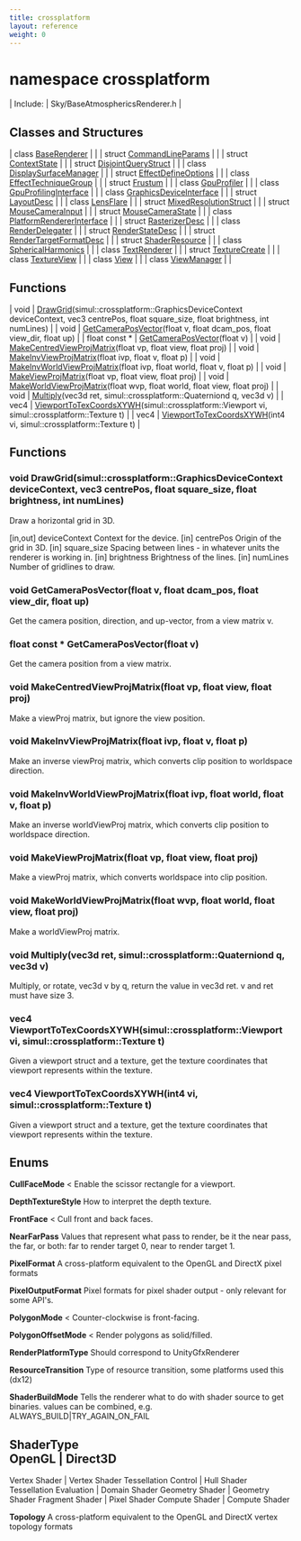 ```yaml
---
title: crossplatform
layout: reference
weight: 0
---
```

namespace crossplatform
===

| Include: | Sky/BaseAtmosphericsRenderer.h |



Classes and Structures
---

| class [BaseRenderer](crossplatform/baserenderer.html) |  |
| struct [CommandLineParams](crossplatform/commandlineparams.html) |  |
| struct [ContextState](crossplatform/contextstate.html) |  |
| struct [DisjointQueryStruct](crossplatform/disjointquerystruct.html) |  |
| class [DisplaySurfaceManager](crossplatform/displaysurfacemanager.html) |  |
| struct [EffectDefineOptions](crossplatform/effectdefineoptions.html) |  |
| class [EffectTechniqueGroup](crossplatform/effecttechniquegroup.html) |  |
| struct [Frustum](crossplatform/frustum.html) |  |
| class [GpuProfiler](crossplatform/gpuprofiler.html) |  |
| class [GpuProfilingInterface](crossplatform/gpuprofilinginterface.html) |  |
| class [GraphicsDeviceInterface](crossplatform/graphicsdeviceinterface.html) |  |
| struct [LayoutDesc](crossplatform/layoutdesc.html) |  |
| class [LensFlare](crossplatform/lensflare.html) |  |
| struct [MixedResolutionStruct](crossplatform/mixedresolutionstruct.html) |  |
| struct [MouseCameraInput](crossplatform/mousecamerainput.html) |  |
| struct [MouseCameraState](crossplatform/mousecamerastate.html) |  |
| class [PlatformRendererInterface](crossplatform/platformrendererinterface.html) |  |
| struct [RasterizerDesc](crossplatform/rasterizerdesc.html) |  |
| class [RenderDelegater](crossplatform/renderdelegater.html) |  |
| struct [RenderStateDesc](crossplatform/renderstatedesc.html) |  |
| struct [RenderTargetFormatDesc](crossplatform/rendertargetformatdesc.html) |  |
| struct [ShaderResource](crossplatform/shaderresource.html) |  |
| class [SphericalHarmonics](crossplatform/sphericalharmonics.html) |  |
| class [TextRenderer](crossplatform/textrenderer.html) |  |
| struct [TextureCreate](crossplatform/texturecreate.html) |  |
| class [TextureView](crossplatform/textureview.html) |  |
| class [View](crossplatform/view.html) |  |
| class [ViewManager](crossplatform/viewmanager.html) |  |

Functions
---

| void | [DrawGrid](#DrawGrid)(simul::crossplatform::GraphicsDeviceContext deviceContext, vec3 centrePos, float square_size, float brightness, int numLines) |
| void | [GetCameraPosVector](#GetCameraPosVector)(float v, float dcam_pos, float view_dir, float up) |
| float  const * | [GetCameraPosVector](#GetCameraPosVector)(float v) |
| void | [MakeCentredViewProjMatrix](#MakeCentredViewProjMatrix)(float vp, float view, float proj) |
| void | [MakeInvViewProjMatrix](#MakeInvViewProjMatrix)(float ivp, float v, float p) |
| void | [MakeInvWorldViewProjMatrix](#MakeInvWorldViewProjMatrix)(float ivp, float world, float v, float p) |
| void | [MakeViewProjMatrix](#MakeViewProjMatrix)(float vp, float view, float proj) |
| void | [MakeWorldViewProjMatrix](#MakeWorldViewProjMatrix)(float wvp, float world, float view, float proj) |
| void | [Multiply](#Multiply)(vec3d ret, simul::crossplatform::Quaterniond q, vec3d v) |
| vec4 | [ViewportToTexCoordsXYWH](#ViewportToTexCoordsXYWH)(simul::crossplatform::Viewport vi, simul::crossplatform::Texture t) |
| vec4 | [ViewportToTexCoordsXYWH](#ViewportToTexCoordsXYWH)(int4 vi, simul::crossplatform::Texture t) |


Functions
---
<a name="DrawGrid"></a>
### void DrawGrid(simul::crossplatform::GraphicsDeviceContext deviceContext, vec3 centrePos, float square_size, float brightness, int numLines)
Draw a horizontal grid in 3D.

[in,out] deviceContext   Context for the device.
[in]     centrePos       Origin of the grid in 3D.
[in]     square_size     Spacing between lines - in whatever units the renderer is working in.
[in]     brightness      Brightness of the lines.
[in]     numLines        Number of gridlines to draw.
<a name="GetCameraPosVector"></a>
### void GetCameraPosVector(float v, float dcam_pos, float view_dir, float up)
Get the camera position, direction, and up-vector, from a view matrix v.
<a name="GetCameraPosVector"></a>
### float  const * GetCameraPosVector(float v)
Get the camera position from a view matrix.
<a name="MakeCentredViewProjMatrix"></a>
### void MakeCentredViewProjMatrix(float vp, float view, float proj)
Make a viewProj matrix, but ignore the view position.
<a name="MakeInvViewProjMatrix"></a>
### void MakeInvViewProjMatrix(float ivp, float v, float p)
Make an inverse viewProj matrix, which converts clip position to worldspace direction.
<a name="MakeInvWorldViewProjMatrix"></a>
### void MakeInvWorldViewProjMatrix(float ivp, float world, float v, float p)
Make an inverse worldViewProj matrix, which converts clip position to worldspace direction.
<a name="MakeViewProjMatrix"></a>
### void MakeViewProjMatrix(float vp, float view, float proj)
Make a viewProj matrix, which converts worldspace into clip position.
<a name="MakeWorldViewProjMatrix"></a>
### void MakeWorldViewProjMatrix(float wvp, float world, float view, float proj)
Make a worldViewProj matrix.
<a name="Multiply"></a>
### void Multiply(vec3d ret, simul::crossplatform::Quaterniond q, vec3d v)
Multiply, or rotate, vec3d v by q, return the value in vec3d ret. v and ret must have size 3.
<a name="ViewportToTexCoordsXYWH"></a>
### vec4 ViewportToTexCoordsXYWH(simul::crossplatform::Viewport vi, simul::crossplatform::Texture t)
Given a viewport struct and a texture, get the texture coordinates that viewport represents within the texture.
<a name="ViewportToTexCoordsXYWH"></a>
### vec4 ViewportToTexCoordsXYWH(int4 vi, simul::crossplatform::Texture t)
Given a viewport struct and a texture, get the texture coordinates that viewport represents within the texture.

Enums
---

**CullFaceMode**  < Enable the scissor rectangle for a viewport.

**DepthTextureStyle**  How to interpret the depth texture.

**FrontFace**  < Cull front and back faces.

**NearFarPass**  Values that represent what pass to render, be it the near pass, the far, or both: far to render target 0, near to render target 1.

**PixelFormat**  A cross-platform equivalent to the OpenGL and DirectX pixel formats

**PixelOutputFormat**  Pixel formats for pixel shader output - only relevant for some API's.

**PolygonMode**  < Counter-clockwise is front-facing.

**PolygonOffsetMode**  < Render polygons as solid/filled.

**RenderPlatformType**  Should correspond to UnityGfxRenderer

**ResourceTransition**  Type of resource transition, some platforms used this (dx12)

**ShaderBuildMode**  Tells the renderer what to do with shader source to get binaries. values can be combined, e.g. ALWAYS_BUILD|TRY_AGAIN_ON_FAIL

**ShaderType**  
OpenGL                                  |       Direct3D
-------------------------------------------
Vertex Shader                   |       Vertex Shader
Tessellation Control    |       Hull Shader
Tessellation Evaluation |       Domain Shader
Geometry Shader                 |       Geometry Shader
Fragment Shader                 |       Pixel Shader
Compute Shader                  |       Compute Shader


**Topology**  A cross-platform equivalent to the OpenGL and DirectX vertex topology formats
